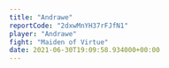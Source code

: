 ```yaml
---
title: "Andrawe"
reportCode: "2dxwMnYH37rFJfN1"
player: "Andrawe"
fight: "Maiden of Virtue"
date: 2021-06-30T19:09:58.934000+00:00
---
```

